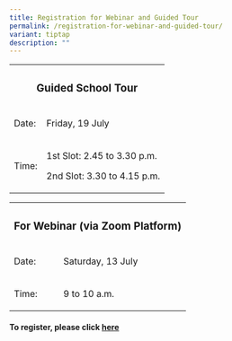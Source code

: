 ```yaml
---
title: Registration for Webinar and Guided Tour
permalink: /registration-for-webinar-and-guided-tour/
variant: tiptap
description: ""
---
```

<table style="minWidth: 50px">
<colgroup>
<col>
<col>
</colgroup>
<tbody>
<tr>
<th rowspan="1" colspan="2">
<h3><strong>Guided School Tour</strong></h3>
</th>
</tr>
<tr>
<td rowspan="1" colspan="1">
<p>Date:</p>
</td>
<td rowspan="1" colspan="1">
<p>Friday, 19 July</p>
</td>
</tr>
<tr>
<td rowspan="1" colspan="1">
<p>Time:</p>
</td>
<td rowspan="1" colspan="1">
<p>1st Slot: 2.45 to 3.30 p.m.</p>
<p>2nd Slot: 3.30 to 4.15 p.m.</p>
</td>
</tr>
</tbody>
</table>
<p></p>
<p></p>
<table style="minWidth: 50px">
<colgroup>
<col>
<col>
</colgroup>
<tbody>
<tr>
<th rowspan="1" colspan="2">
<h3><strong>For Webinar (via Zoom Platform)</strong></h3>
</th>
</tr>
<tr>
<td rowspan="1" colspan="1">
<p>Date:</p>
</td>
<td rowspan="1" colspan="1">
<p>Saturday, 13 July</p>
</td>
</tr>
<tr>
<td rowspan="1" colspan="1">
<p>Time:</p>
</td>
<td rowspan="1" colspan="1">
<p>9 to 10 a.m.</p>
</td>
</tr>
</tbody>
</table>
<p></p>
<h4><strong>To register, please click <a href="https://go.gov.sg/cvps-openhouse-registration-2024" rel="noopener noreferrer nofollow" target="_blank">here</a></strong></h4>
<p></p>